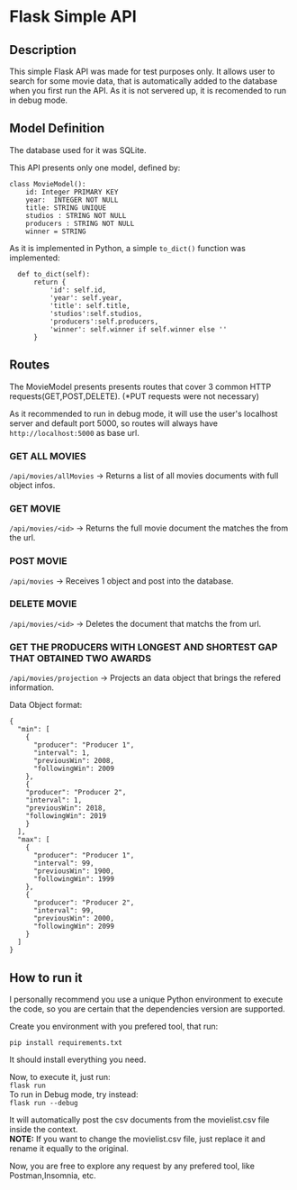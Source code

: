 # Flask Simple API

## Description

This simple Flask API was made for test purposes only. It allows user to search for some movie data, that is automatically added to the database when you first run the API. As it is not servered up, it is recomended to run in debug mode.

## Model Definition
The database used for it was SQLite.  

This API presents only one model, defined by:  

```
class MovieModel():
    id: Integer PRIMARY KEY
    year:  INTEGER NOT NULL
    title: STRING UNIQUE
    studios : STRING NOT NULL
    producers : STRING NOT NULL
    winner = STRING
```

As it is implemented in Python, a simple ```to_dict()``` function was implemented:  

```
  def to_dict(self):
      return {
          'id': self.id,
          'year': self.year,
          'title': self.title,
          'studios':self.studios,
          'producers':self.producers,
          'winner': self.winner if self.winner else ''
      }
```

## Routes
The MovieModel presents presents routes that cover 3 common HTTP requests(GET,POST,DELETE). (*PUT requests were not necessary)  

As it recommended to run in debug mode, it will use the user's localhost server and default port 5000, so routes will always have ```http://localhost:5000``` as base url.  


### GET ALL MOVIES
```/api/movies/allMovies``` -> Returns a list of all movies documents with full object infos.  

### GET MOVIE
```/api/movies/<id>``` -> Returns the full movie document the matches the <id> from the url.  

### POST MOVIE
```/api/movies``` -> Receives 1 object and post into the database.  

### DELETE MOVIE
```/api/movies/<id>``` -> Deletes the document that matchs the <id> from url.  

### GET THE PRODUCERS WITH LONGEST AND SHORTEST GAP THAT OBTAINED TWO AWARDS
```/api/movies/projection``` -> Projects an data object that brings the refered information.  

Data Object format:  

```
{
  "min": [
    {
      "producer": "Producer 1",
      "interval": 1,
      "previousWin": 2008,
      "followingWin": 2009
    },
    {
    "producer": "Producer 2",
    "interval": 1,
    "previousWin": 2018,
    "followingWin": 2019
    }
  ],
  "max": [
    {
      "producer": "Producer 1",
      "interval": 99,
      "previousWin": 1900,
      "followingWin": 1999
    },
    {
      "producer": "Producer 2",
      "interval": 99,
      "previousWin": 2000,
      "followingWin": 2099 
    }
  ]
}
```

## How to run it
I personally recommend you use a unique Python environment to execute the code, so you are certain that the dependencies version are supported.  

Create you environment with you prefered tool, that run:  

```pip install requirements.txt```  

It should install everything you need.  

Now, to execute it, just run:  
```flask run```  
To run in Debug mode, try instead:  
```flask run --debug```

It will automatically post the csv documents from the movielist.csv file inside the context.  
**NOTE:** If you want to change the movielist.csv file, just replace it and rename it equally to the original.  

Now, you are free to explore any request by any prefered tool, like Postman,Insomnia, etc.
